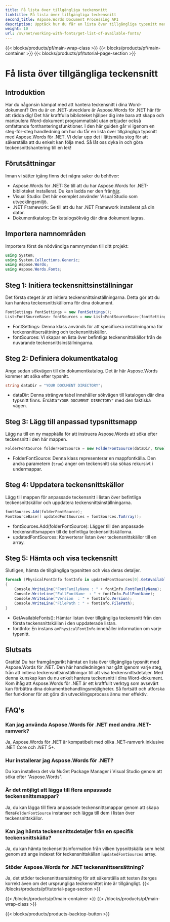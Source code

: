 ```yaml
---
title: Få lista över tillgängliga teckensnitt
linktitle: Få lista över tillgängliga teckensnitt
second_title: Aspose.Words Document Processing API
description: Upptäck hur du får en lista över tillgängliga typsnitt med Aspose.Words för .NET i denna detaljerade steg-för-steg-handledning. Öka dina färdigheter i teckensnittshantering.
weight: 10
url: /sv/net/working-with-fonts/get-list-of-available-fonts/
---
```


{{< blocks/products/pf/main-wrap-class >}}
{{< blocks/products/pf/main-container >}}
{{< blocks/products/pf/tutorial-page-section >}}

# Få lista över tillgängliga teckensnitt

## Introduktion

Har du någonsin kämpat med att hantera teckensnitt i dina Word-dokument? Om du är en .NET-utvecklare är Aspose.Words för .NET här för att rädda dig! Det här kraftfulla biblioteket hjälper dig inte bara att skapa och manipulera Word-dokument programmatiskt utan erbjuder också omfattande fonthanteringsfunktioner. I den här guiden går vi igenom en steg-för-steg handledning om hur du får en lista över tillgängliga typsnitt med Aspose.Words för .NET. Vi delar upp det i lättsmälta steg för att säkerställa att du enkelt kan följa med. Så låt oss dyka in och göra teckensnittshantering till en lek!

## Förutsättningar

Innan vi sätter igång finns det några saker du behöver:

-  Aspose.Words for .NET: Se till att du har Aspose.Words for .NET-biblioteket installerat. Du kan ladda ner den från[här](https://releases.aspose.com/words/net/).
- Visual Studio: Det här exemplet använder Visual Studio som utvecklingsmiljö.
- .NET Framework: Se till att du har .NET Framework installerat på din dator.
- Dokumentkatalog: En katalogsökväg där dina dokument lagras.

## Importera namnområden

Importera först de nödvändiga namnrymden till ditt projekt:

```csharp
using System;
using System.Collections.Generic;
using Aspose.Words;
using Aspose.Words.Fonts;
```

## Steg 1: Initiera teckensnittsinställningar

Det första steget är att initiera teckensnittsinställningarna. Detta gör att du kan hantera teckensnittskällorna för dina dokument.

```csharp
FontSettings fontSettings = new FontSettings();
List<FontSourceBase> fontSources = new List<FontSourceBase>(fontSettings.GetFontsSources());
```

- FontSettings: Denna klass används för att specificera inställningarna för teckensnittsersättning och teckensnittskällor.
- fontSources: Vi skapar en lista över befintliga teckensnittskällor från de nuvarande teckensnittsinställningarna.

## Steg 2: Definiera dokumentkatalog

Ange sedan sökvägen till din dokumentkatalog. Det är här Aspose.Words kommer att söka efter typsnitt.

```csharp
string dataDir = "YOUR DOCUMENT DIRECTORY";
```

-  dataDir: Denna strängvariabel innehåller sökvägen till katalogen där dina typsnitt finns. Ersätta`"YOUR DOCUMENT DIRECTORY"` med den faktiska vägen.

## Steg 3: Lägg till anpassad typsnittsmapp

Lägg nu till en ny mappkälla för att instruera Aspose.Words att söka efter teckensnitt i den här mappen.

```csharp
FolderFontSource folderFontSource = new FolderFontSource(dataDir, true);
```

- FolderFontSource: Denna klass representerar en mappfontkälla. Den andra parametern (`true`) anger om teckensnitt ska sökas rekursivt i undermappar.

## Steg 4: Uppdatera teckensnittskällor

Lägg till mappen för anpassade teckensnitt i listan över befintliga teckensnittskällor och uppdatera teckensnittsinställningarna.

```csharp
fontSources.Add(folderFontSource);
FontSourceBase[] updatedFontSources = fontSources.ToArray();
```

- fontSources.Add(folderFontSource): Lägger till den anpassade teckensnittsmappen till de befintliga teckensnittskällorna.
- updatedFontSources: Konverterar listan över teckensnittskällor till en array.

## Steg 5: Hämta och visa teckensnitt

Slutligen, hämta de tillgängliga typsnitten och visa deras detaljer.

```csharp
foreach (PhysicalFontInfo fontInfo in updatedFontSources[0].GetAvailableFonts())
{
    Console.WriteLine("FontFamilyName : " + fontInfo.FontFamilyName);
    Console.WriteLine("FullFontName  : " + fontInfo.FullFontName);
    Console.WriteLine("Version  : " + fontInfo.Version);
    Console.WriteLine("FilePath : " + fontInfo.FilePath);
}
```

- GetAvailableFonts(): Hämtar listan över tillgängliga teckensnitt från den första teckensnittskällan i den uppdaterade listan.
-  fontInfo: En instans av`PhysicalFontInfo` innehåller information om varje typsnitt.

## Slutsats

Grattis! Du har framgångsrikt hämtat en lista över tillgängliga typsnitt med Aspose.Words för .NET. Den här handledningen har gått igenom varje steg, från att initiera teckensnittsinställningar till att visa teckensnittsdetaljer. Med denna kunskap kan du nu enkelt hantera teckensnitt i dina Word-dokument. Kom ihåg att Aspose.Words för .NET är ett kraftfullt verktyg som avsevärt kan förbättra dina dokumentbehandlingsmöjligheter. Så fortsätt och utforska fler funktioner för att göra din utvecklingsprocess ännu mer effektiv.

## FAQ's

### Kan jag använda Aspose.Words för .NET med andra .NET-ramverk?
Ja, Aspose.Words för .NET är kompatibelt med olika .NET-ramverk inklusive .NET Core och .NET 5+.

### Hur installerar jag Aspose.Words för .NET?
Du kan installera det via NuGet Package Manager i Visual Studio genom att söka efter "Aspose.Words".

### Är det möjligt att lägga till flera anpassade teckensnittsmappar?
 Ja, du kan lägga till flera anpassade teckensnittsmappar genom att skapa flera`FolderFontSource` instanser och lägga till dem i listan över teckensnittskällor.

### Kan jag hämta teckensnittsdetaljer från en specifik teckensnittskälla?
 Ja, du kan hämta teckensnittsinformation från vilken typsnittskälla som helst genom att ange indexet för teckensnittskällan i`updatedFontSources` array.

### Stöder Aspose.Words for .NET teckensnittsersättning?
Ja, det stöder teckensnittsersättning för att säkerställa att texten återges korrekt även om det ursprungliga teckensnittet inte är tillgängligt.
{{< /blocks/products/pf/tutorial-page-section >}}

{{< /blocks/products/pf/main-container >}}
{{< /blocks/products/pf/main-wrap-class >}}

{{< blocks/products/products-backtop-button >}}
